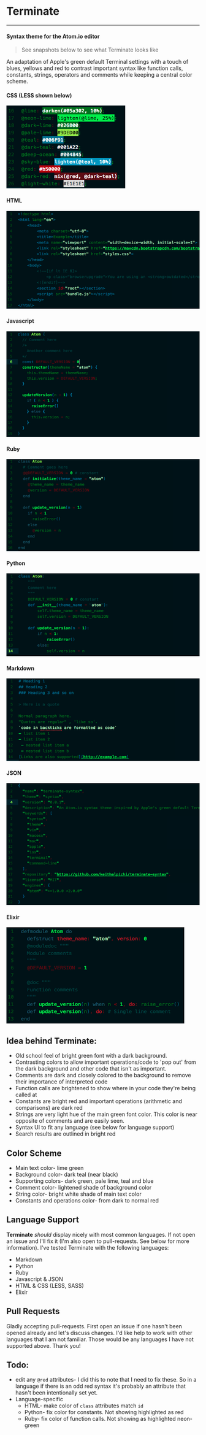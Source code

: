 # Terminate
---
#### Syntax theme for the Atom.io editor

> See snapshots below to see what Terminate looks like

An adaptation of Apple's green default Terminal settings with a touch of blues, yellows and red to contrast important syntax like function calls, constants, strings, operators and comments while keeping a central color scheme.

#### CSS (LESS shown below)
![LESS](images/LESS.png)
#### HTML
![HTML](images/HTML.png)
#### Javascript
![JS](images/JS.png)
#### Ruby
![ruby](images/ruby.png)
#### Python
![python](images/python.png)
#### Markdown
![MD](images/markdown.png)
#### JSON
![json](images/json.png)
#### Elixir
![elixir](images/elixir.png)

## Idea behind Terminate:
- Old school feel of bright green font with a dark background.
- Contrasting colors to allow important operations/code to 'pop out' from the dark background and other code that isn't as important.
 - Comments are dark and closely colored to the background to remove their importance of interpreted code
 - Function calls are brightened to show where in your code they're being called at
 - Constants are bright red and important operations (arithmetic and comparisons) are dark red
 - Strings are very light hue of the main green font color. This color is near opposite of comments and are easily seen.
- Syntax UI to fit any language (see below for language support)
- Search results are outlined in bright red

## Color Scheme
- Main text color- lime green
- Background color- dark teal (near black)
- Supporting colors- dark green, pale lime, teal and blue
- Comment color- lightened shade of background color
- String color- bright white shade of main text color
- Constants and operations color- from dark to normal red

## Language Support
**Terminate** *should* display nicely with most common languages. If not open an issue and I'll fix it (I'm also open to pull-requests. See below for more information). I've tested Terminate with the following languages:
- Markdown
- Python
- Ruby
- Javascript &amp; JSON
- HTML &amp; CSS (LESS, SASS)
- Elixir

## Pull Requests
Gladly accepting pull-requests. First open an issue if one hasn't been opened already and let's discuss changes. I'd like help to work with other languages that I am not familiar. Those would be any languages I have not supported above. Thank you!

## Todo:
- edit any `@red` attributes- I did this to note that I need to fix these. So in a language if there is an odd red syntax it's probably an attribute that hasn't been intentionally set yet.
- Language-specific
  - HTML- make color of `class` attributes match `id`
  - Python- fix color for constants. Not showing highlighted as red
  - Ruby- fix color of function calls. Not showing as highlighted neon-green
